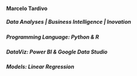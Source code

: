 #### Marcelo Tardivo
##### Data Analyses | Business Intelligence | Inovation
##### Programming Language: Python & R
##### DataViz: Power BI & Google Data Studio
##### Models: Linear Regression
